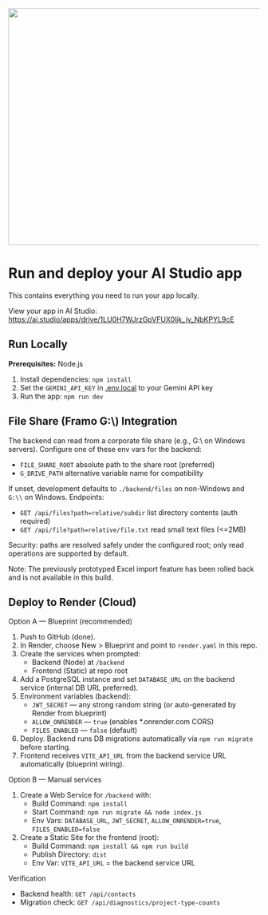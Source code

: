 <div align="center">
<img width="1200" height="475" alt="GHBanner" src="https://github.com/user-attachments/assets/0aa67016-6eaf-458a-adb2-6e31a0763ed6" />
</div>

# Run and deploy your AI Studio app

This contains everything you need to run your app locally.

View your app in AI Studio: https://ai.studio/apps/drive/1LU0H7WJrzGpVFUX0ljk_jv_NbKPYL9cE

## Run Locally

**Prerequisites:**  Node.js

1. Install dependencies:
   `npm install`
2. Set the `GEMINI_API_KEY` in [.env.local](.env.local) to your Gemini API key
3. Run the app:
   `npm run dev`

## File Share (Framo G:\\) Integration

The backend can read from a corporate file share (e.g., G:\\ on Windows servers). Configure one of these env vars for the backend:

- `FILE_SHARE_ROOT` absolute path to the share root (preferred)
- `G_DRIVE_PATH` alternative variable name for compatibility

If unset, development defaults to `./backend/files` on non-Windows and `G:\\` on Windows. Endpoints:

- `GET /api/files?path=relative/subdir` list directory contents (auth required)
- `GET /api/file?path=relative/file.txt` read small text files (<=2MB)

Security: paths are resolved safely under the configured root; only read operations are supported by default.

Note: The previously prototyped Excel import feature has been rolled back and is not available in this build.

## Deploy to Render (Cloud)

Option A — Blueprint (recommended)

1. Push to GitHub (done).
2. In Render, choose New > Blueprint and point to `render.yaml` in this repo.
3. Create the services when prompted:
   - Backend (Node) at `/backend`
   - Frontend (Static) at repo root
4. Add a PostgreSQL instance and set `DATABASE_URL` on the backend service (internal DB URL preferred). 
5. Environment variables (backend):
   - `JWT_SECRET` — any strong random string (or auto-generated by Render from blueprint)
   - `ALLOW_ONRENDER` — `true` (enables *.onrender.com CORS)
   - `FILES_ENABLED` — `false` (default)
6. Deploy. Backend runs DB migrations automatically via `npm run migrate` before starting.
7. Frontend receives `VITE_API_URL` from the backend service URL automatically (blueprint wiring).

Option B — Manual services

1. Create a Web Service for `/backend` with:
   - Build Command: `npm install`
   - Start Command: `npm run migrate && node index.js`
   - Env Vars: `DATABASE_URL`, `JWT_SECRET`, `ALLOW_ONRENDER=true`, `FILES_ENABLED=false`
2. Create a Static Site for the frontend (root):
   - Build Command: `npm install && npm run build`
   - Publish Directory: `dist`
   - Env Var: `VITE_API_URL` = the backend service URL

Verification

- Backend health: `GET /api/contacts`
- Migration check: `GET /api/diagnostics/project-type-counts`
